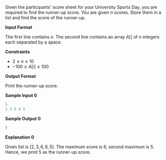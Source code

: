 Given the participants' score sheet for your University Sports Day, you are required to find the runner-up score. You are given $n$ scores. Store them in a list and find the score of the runner-up.

__Input Format__

The first line contains $n$. The second line contains an array $A\left[\right]$ of $n$ integers each separated by a space.

__Constraints__
* $2 \le n \le 10$
* $-100 \le A\left[i\right] \le 100$

__Output Format__

Print the runner-up score.

__Sample Input 0__
```python
5
2 3 6 6 5
```
__Sample Output 0__
```python
5
```
__Explanation 0__

Given list is $\left[2,3,6,6,5\right]$. The maximum score is $6$, second maximum is $5$. Hence, we print $5$ as the runner-up score. 